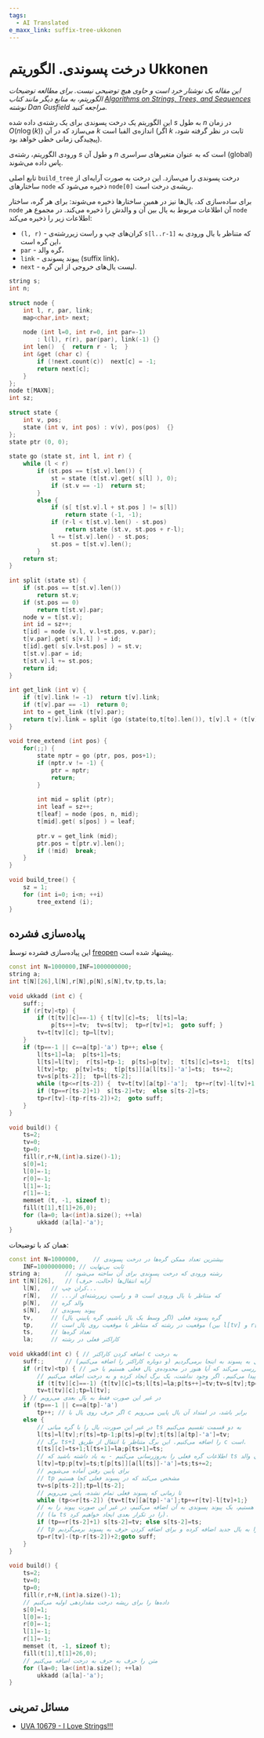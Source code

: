 ```yaml
---
tags:
  - AI Translated
e_maxx_link: suffix-tree-ukkonen
---
```


# درخت پسوندی. الگوریتم Ukkonen

*این مقاله یک نوشتار خرد است و حاوی هیچ توضیحی نیست. برای مطالعه توضیحات الگوریتم، به منابع دیگر مانند کتاب [Algorithms on Strings, Trees, and Sequences](https://www.cs.cmu.edu/afs/cs/project/pscico-guyb/realworld/www/slidesF06/cmuonly/gusfield.pdf) نوشته Dan Gusfield مراجعه کنید.*

این الگوریتم یک درخت پسوندی برای یک رشته‌ی داده شده $s$ به طول $n$ در زمان $O(n\log(k))$ می‌سازد که در آن $k$ اندازه‌ی الفبا است (اگر $k$ ثابت در نظر گرفته شود، پیچیدگی زمانی خطی خواهد بود).

ورودی الگوریتم، رشته‌ی $s$ و طول آن $n$ است که به عنوان متغیرهای سراسری (global) پاس داده می‌شوند.

تابع اصلی `build_tree` درخت پسوندی را می‌سازد. این درخت به صورت آرایه‌ای از ساختارهای `node` ذخیره می‌شود که `node[0]` ریشه‌ی درخت است.

برای ساده‌سازی کد، یال‌ها نیز در همین ساختارها ذخیره می‌شوند: برای هر گره، ساختار `node` آن اطلاعات مربوط به یال بین آن و والدش را ذخیره می‌کند. در مجموع هر `node` اطلاعات زیر را ذخیره می‌کند:

*   `(l, r)` - کران‌های چپ و راست زیررشته‌ی `s[l..r-1]` که متناظر با یال ورودی به این گره است،
*   `par` - گره والد،
*   `link` - پیوند پسوندی (suffix link)،
*   `next` - لیست یال‌های خروجی از این گره.

```cpp
string s;
int n;
 
struct node {
	int l, r, par, link;
	map<char,int> next;
 
	node (int l=0, int r=0, int par=-1)
		: l(l), r(r), par(par), link(-1) {}
	int len()  {  return r - l;  }
	int &get (char c) {
		if (!next.count(c))  next[c] = -1;
		return next[c];
	}
};
node t[MAXN];
int sz;
 
struct state {
	int v, pos;
	state (int v, int pos) : v(v), pos(pos)  {}
};
state ptr (0, 0);
 
state go (state st, int l, int r) {
	while (l < r)
		if (st.pos == t[st.v].len()) {
			st = state (t[st.v].get( s[l] ), 0);
			if (st.v == -1)  return st;
		}
		else {
			if (s[ t[st.v].l + st.pos ] != s[l])
				return state (-1, -1);
			if (r-l < t[st.v].len() - st.pos)
				return state (st.v, st.pos + r-l);
			l += t[st.v].len() - st.pos;
			st.pos = t[st.v].len();
		}
	return st;
}
 
int split (state st) {
	if (st.pos == t[st.v].len())
		return st.v;
	if (st.pos == 0)
		return t[st.v].par;
	node v = t[st.v];
	int id = sz++;
	t[id] = node (v.l, v.l+st.pos, v.par);
	t[v.par].get( s[v.l] ) = id;
	t[id].get( s[v.l+st.pos] ) = st.v;
	t[st.v].par = id;
	t[st.v].l += st.pos;
	return id;
}
 
int get_link (int v) {
	if (t[v].link != -1)  return t[v].link;
	if (t[v].par == -1)  return 0;
	int to = get_link (t[v].par);
	return t[v].link = split (go (state(to,t[to].len()), t[v].l + (t[v].par==0), t[v].r));
}
 
void tree_extend (int pos) {
	for(;;) {
		state nptr = go (ptr, pos, pos+1);
		if (nptr.v != -1) {
			ptr = nptr;
			return;
		}
 
		int mid = split (ptr);
		int leaf = sz++;
		t[leaf] = node (pos, n, mid);
		t[mid].get( s[pos] ) = leaf;
 
		ptr.v = get_link (mid);
		ptr.pos = t[ptr.v].len();
		if (!mid)  break;
	}
}
 
void build_tree() {
	sz = 1;
	for (int i=0; i<n; ++i)
		tree_extend (i);
}
```

## پیاده‌سازی فشرده

این پیاده‌سازی فشرده توسط [freopen](http://codeforces.com/profile/freopen) پیشنهاد شده است.

```cpp
const int N=1000000,INF=1000000000;
string a;
int t[N][26],l[N],r[N],p[N],s[N],tv,tp,ts,la;
 
void ukkadd (int c) {
	suff:;
	if (r[tv]<tp) {
		if (t[tv][c]==-1) { t[tv][c]=ts;  l[ts]=la;
			p[ts++]=tv;  tv=s[tv];  tp=r[tv]+1;  goto suff; }
		tv=t[tv][c]; tp=l[tv];
	}
	if (tp==-1 || c==a[tp]-'a') tp++; else {
		l[ts+1]=la;  p[ts+1]=ts;
		l[ts]=l[tv];  r[ts]=tp-1;  p[ts]=p[tv];  t[ts][c]=ts+1;  t[ts][a[tp]-'a']=tv;
		l[tv]=tp;  p[tv]=ts;  t[p[ts]][a[l[ts]]-'a']=ts;  ts+=2;
		tv=s[p[ts-2]];  tp=l[ts-2];
		while (tp<=r[ts-2]) {  tv=t[tv][a[tp]-'a'];  tp+=r[tv]-l[tv]+1;}
		if (tp==r[ts-2]+1)  s[ts-2]=tv;  else s[ts-2]=ts; 
		tp=r[tv]-(tp-r[ts-2])+2;  goto suff;
	}
}
 
void build() {
	ts=2;
	tv=0;
	tp=0;
	fill(r,r+N,(int)a.size()-1);
	s[0]=1;
	l[0]=-1;
	r[0]=-1;
	l[1]=-1;
	r[1]=-1;
	memset (t, -1, sizeof t);
	fill(t[1],t[1]+26,0);
	for (la=0; la<(int)a.size(); ++la)
		ukkadd (a[la]-'a');
}
```

همان کد با توضیحات:

```cpp
const int N=1000000,    // بیشترین تعداد ممکن گره‌ها در درخت پسوندی
	INF=1000000000; // ثابت بی‌نهایت
string a;       // رشته ورودی که درخت پسوندی برای آن ساخته می‌شود
int t[N][26],   // آرایه انتقال‌ها (حالت، حرف)
	l[N],   // کران چپ...
	r[N],   // ...و راستِ زیررشته‌ای از a که متناظر با یال ورودی است
	p[N],   // والد گره
	s[N],   // پیوند پسوندی
	tv,     // گره پسوند فعلی (اگر وسط یک یال باشیم، گره پایینیِ یال)
	tp,     // موقعیت در رشته که متناظر با موقعیت روی یال است (بین l[tv] و r[tv]، شامل خودشان)
	ts,     // تعداد گره‌ها
	la;     // کاراکتر فعلی در رشته
 
void ukkadd(int c) { // اضافه کردن کاراکتر c به درخت
	suff:;      // بعد از هر انتقال به پسوند به اینجا برمی‌گردیم (و دوباره کاراکتر را اضافه می‌کنیم)
	if (r[tv]<tp) { // بررسی می‌کند که آیا هنوز در محدوده‌ی یال فعلی هستیم یا خیر
		// اگر نیستیم، یال بعدی را پیدا می‌کنیم. اگر وجود نداشت، یک برگ ایجاد کرده و به درخت اضافه می‌کنیم
		if (t[tv][c]==-1) {t[tv][c]=ts;l[ts]=la;p[ts++]=tv;tv=s[tv];tp=r[tv]+1;goto suff;}
		tv=t[tv][c];tp=l[tv];
	} // در غیر این صورت فقط به یال بعدی می‌رویم
	if (tp==-1 || c==a[tp]-'a')
		tp++; // اگر حرف روی یال با c برابر باشد، در امتداد آن یال پایین می‌رویم
	else { 
		// در غیر این صورت، یال را با گره میانی ts به دو قسمت تقسیم می‌کنیم
		l[ts]=l[tv];r[ts]=tp-1;p[ts]=p[tv];t[ts][a[tp]-'a']=tv;
		// برگ ts+1 را اضافه می‌کنیم. این برگ متناظر با انتقال از طریق c است.
		t[ts][c]=ts+1;l[ts+1]=la;p[ts+1]=ts;
		// اطلاعات گره فعلی را به‌روزرسانی می‌کنیم - به یاد داشته باشید که ts را به عنوان والد tv علامت‌گذاری کنید
		l[tv]=tp;p[tv]=ts;t[p[ts]][a[l[ts]]-'a']=ts;ts+=2;
		// برای پایین رفتن آماده می‌شویم
		// tp مشخص می‌کند که در پسوند فعلی کجا هستیم
		tv=s[p[ts-2]];tp=l[ts-2];
		// تا زمانی که پسوند فعلی تمام نشده، پایین می‌رویم
		while (tp<=r[ts-2]) {tv=t[tv][a[tp]-'a'];tp+=r[tv]-l[tv]+1;}
		// اگر در یک گره هستیم، یک پیوند پسوندی به آن اضافه می‌کنیم، در غیر این صورت پیوند را به ts اضافه می‌کنیم
		// (ما ts را در تکرار بعدی ایجاد خواهیم کرد).
		if (tp==r[ts-2]+1) s[ts-2]=tv; else s[ts-2]=ts; 
		// tp را به یال جدید اضافه کرده و برای اضافه کردن حرف به پسوند برمی‌گردیم
		tp=r[tv]-(tp-r[ts-2])+2;goto suff;
	}
}
 
void build() {
	ts=2;
	tv=0;
	tp=0;
	fill(r,r+N,(int)a.size()-1);
	// داده‌ها را برای ریشه درخت مقداردهی اولیه می‌کنیم
	s[0]=1;
	l[0]=-1;
	r[0]=-1;
	l[1]=-1;
	r[1]=-1;
	memset (t, -1, sizeof t);
	fill(t[1],t[1]+26,0);
	// متن را حرف به حرف به درخت اضافه می‌کنیم
	for (la=0; la<(int)a.size(); ++la)
		ukkadd (a[la]-'a');
}
```

## مسائل تمرینی

*   [UVA 10679 - I Love Strings!!!](http://uva.onlinejudge.org/index.php?option=onlinejudge&page=show_problem&problem=1620)